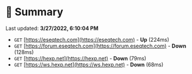 # 📖 Summary
Last updated: **3/27/2022, 6:10:04 PM**

- `GET` [https://eseqtech.com](https://eseqtech.com) - **Up** (224ms)
- `GET` [https://forum.eseqtech.com](https://forum.eseqtech.com) - **Down** (128ms)
- `GET` [https://hexp.net](https://hexp.net) - **Down** (79ms)
- `GET` [https://ws.hexp.net](https://ws.hexp.net) - **Down** (68ms)
